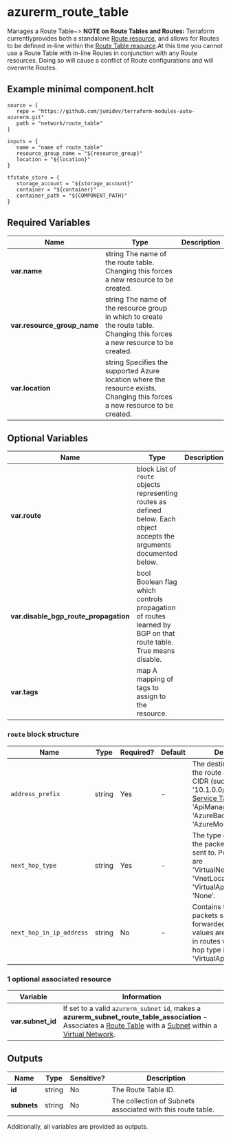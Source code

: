 # azurerm_route_table

Manages a Route Table~> **NOTE on Route Tables and Routes:** Terraform currentlyprovides both a standalone [Route resource](route.html), and allows for Routes to be defined in-line within the [Route Table resource](route_table.html).At this time you cannot use a Route Table with in-line Routes in conjunction with any Route resources. Doing so will cause a conflict of Route configurations and will overwrite Routes.

## Example minimal component.hclt

```hcl
source = {
   repo = "https://github.com/jumidev/terraform-modules-auto-azurerm.git" 
   path = "network/route_table" 
}

inputs = {
   name = "name of route_table" 
   resource_group_name = "${resource_group}" 
   location = "${location}" 
}

tfstate_store = {
   storage_account = "${storage_account}" 
   container = "${container}" 
   container_path = "${COMPONENT_PATH}" 
}

```

## Required Variables

| Name | Type |  Description |
| ---- | --------- |  ----------- |
| **var.name** | string  The name of the route table. Changing this forces a new resource to be created. | 
| **var.resource_group_name** | string  The name of the resource group in which to create the route table. Changing this forces a new resource to be created. | 
| **var.location** | string  Specifies the supported Azure location where the resource exists. Changing this forces a new resource to be created. | 

## Optional Variables

| Name | Type |  Description |
| ---- | --------- |  ----------- |
| **var.route** | block  List of `route` objects representing routes as defined below. Each object accepts the arguments documented below. | 
| **var.disable_bgp_route_propagation** | bool  Boolean flag which controls propagation of routes learned by BGP on that route table. True means disable. | 
| **var.tags** | map  A mapping of tags to assign to the resource. | 

### `route` block structure

| Name | Type | Required? | Default | Description |
| ---- | ---- | --------- | ------- | ----------- |
| `address_prefix` | string | Yes | - | The destination to which the route applies. Can be CIDR (such as '10.1.0.0/16') or [Azure Service Tag](https://docs.microsoft.com/azure/virtual-network/service-tags-overview) (such as 'ApiManagement', 'AzureBackup' or 'AzureMonitor') format. |
| `next_hop_type` | string | Yes | - | The type of Azure hop the packet should be sent to. Possible values are 'VirtualNetworkGateway', 'VnetLocal', 'Internet', 'VirtualAppliance' and 'None'. |
| `next_hop_in_ip_address` | string | No | - | Contains the IP address packets should be forwarded to. Next hop values are only allowed in routes where the next hop type is 'VirtualAppliance'. |


### 1 optional associated resource

| Variable | Information |
| -------- | ----------- |
| **var.subnet_id** | If set to a valid `azurerm_subnet` `id`, makes a **azurerm_subnet_route_table_association** - Associates a [Route Table](route_table.html) with a [Subnet](subnet.html) within a [Virtual Network](virtual_network.html). | 

## Outputs

| Name | Type | Sensitive? | Description |
| ---- | ---- | --------- | --------- |
| **id** | string | No  | The Route Table ID. | 
| **subnets** | string | No  | The collection of Subnets associated with this route table. | 

Additionally, all variables are provided as outputs.
